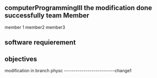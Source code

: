 computerProgrammingIII
the modification done successfully
team Member
--------------------------
member 1 
member2
member3

software requierement
-----------------------------






objectives
-------------------------




modification in branch physc
--------------------------change1
